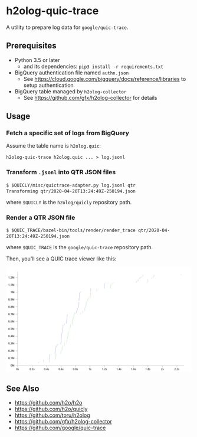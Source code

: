 # h2olog-quic-trace

A utility to prepare log data for `google/quic-trace`.

## Prerequisites

* Python 3.5 or later
  * and its dependencies: `pip3 install -r requirements.txt`
* BigQuery authentication file named `authn.json`
  * See https://cloud.google.com/bigquery/docs/reference/libraries to setup authentication
* BigQuery table managed by `h2olog-collector`
  * See https://github.com/gfx/h2olog-collector for details

## Usage

### Fetch a specific set of logs from BigQuery

Assume the table name is `h2olog.quic`:

```console
h2olog-quic-trace h2olog.quic ... > log.jsonl
```

### Transform `.jsonl` into QTR JSON files

```console
$ $QUICLY/misc/quictrace-adapter.py log.jsonl qtr
Transforming qtr/2020-04-20T13:24:49Z-250194.json
```

where `$QUICLY` is the `h2olog/quicly` repository path.

### Render a QTR JSON file

```console
$ $QUIC_TRACE/bazel-bin/tools/render/render_trace qtr/2020-04-20T13:24:49Z-250194.json
```

where `$QUIC_TRACE` is the `google/quic-trace` repository path.

Then, you'll see a QUIC trace viewer like this:


![](./quic-trace-viewer.png)

## See Also

* https://github.com/h2o/h2o
* https://github.com/h2o/quicly
* https://github.com/toru/h2olog
* https://github.com/gfx/h2olog-collector
* https://github.com/google/quic-trace